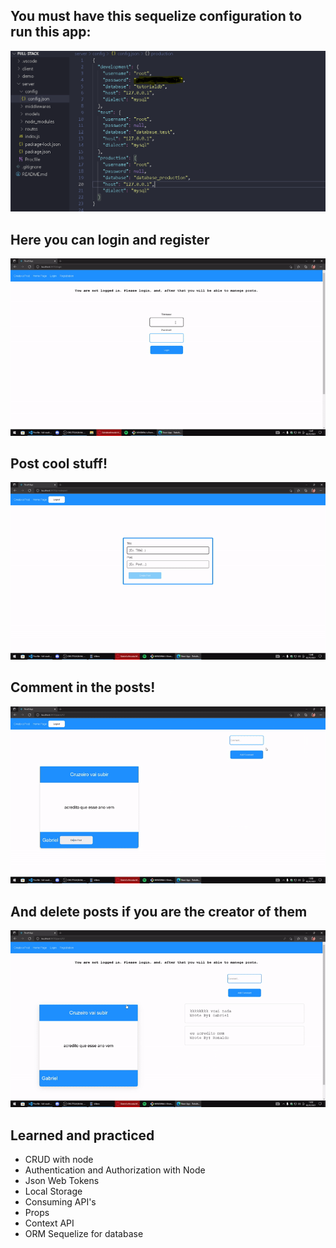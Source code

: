 ## You must have this sequelize configuration to run this app:

<p align="center"><img src="./demo/database-config.PNG"></p>

## Here you can login and register 

<p align="center"><img src="./demo/login.gif"></p>

## Post cool stuff!

<p align="center"><img src="./demo/post.gif"></p>

## Comment in the posts! 

<p align="center"><img src="./demo/comment.gif"></p>

## And delete posts if you are the creator of them

<p align="center"><img src="./demo/delete.gif"></p>

## Learned and practiced 

- CRUD with node
- Authentication and Authorization with Node
- Json Web Tokens
- Local Storage
- Consuming API's
- Props
- Context API
- ORM Sequelize for database
